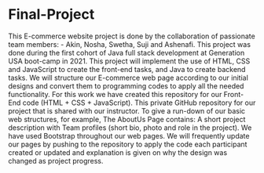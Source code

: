 # Final-Project
This E-commerce website project is done by the collaboration of passionate team members: -
Akin, Nosha, Swetha, Suji and Ashenafi.
This project was done during the first cohort of Java full stack development at Generation USA boot-camp in 2021. This project  will implement the use of HTML, CSS and JavaScript to create the front-end tasks, and Java to create backend tasks.
We will structure our E-commerce web page according to our initial designs and convert them to programming codes to apply all the needed functionality. For this work we have created this repository for our Front-End code (HTML + CSS + JavaScript). This private GitHub repository for our project that is shared with our instructor.
To give a run-down of our basic web structures, for example, The AboutUs Page contains: A short project description with Team profiles (short bio, photo and role in the project). We have used Bootstrap throughout our web pages. We will frequently update our pages by pushing to the repository to apply the code each participant created or updated and explanation is given on why the design was changed as project progress.



